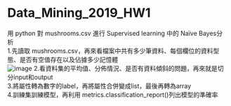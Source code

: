 # Data_Mining_2019_HW1
用 python 對 mushrooms.csv 進行 Supervised learning 中的 Naïve Bayes分析    
1.先讀取 mushrooms.csv，再來看檔案中共有多少筆資料、每個欄位的資料型態、是否有空值存在以及佔據多少記憶體  
![image]()
2.看資料集的平均值、分佈情況、是否有資料傾斜的問題，再來就是切分input和output  
3.將屬性轉為數字的label，再將屬性合併變成list，最後再轉為array  
4.訓練集訓練模型，再利用 metrics.classification_report()列出模型的準確率  
